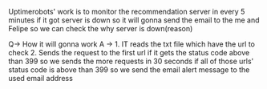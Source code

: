 Uptimerobots' work is to monitor the recommendation server in every 5 minutes if it got server is
down so it will gonna send the email to the me and Felipe so we can check the why server is down(reason)

Q-> How it will gonna work
A -> 1. IT reads the txt file which have the url to check
     2. Sends the request to the first url if it gets the status code above than 399
        so we sends the more requests in 30 seconds if all of those urls' status code is 
        above than 399 so we send the email alert message to the used email address